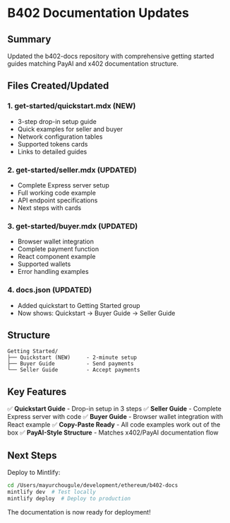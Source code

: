 # B402 Documentation Updates

## Summary

Updated the b402-docs repository with comprehensive getting started guides matching PayAI and x402 documentation structure.

## Files Created/Updated

### 1. get-started/quickstart.mdx (NEW)
- 3-step drop-in setup guide
- Quick examples for seller and buyer
- Network configuration tables
- Supported tokens cards
- Links to detailed guides

### 2. get-started/seller.mdx (UPDATED)
- Complete Express server setup
- Full working code example
- API endpoint specifications
- Next steps with cards

### 3. get-started/buyer.mdx (UPDATED)
- Browser wallet integration
- Complete payment function
- React component example
- Supported wallets
- Error handling examples

### 4. docs.json (UPDATED)
- Added quickstart to Getting Started group
- Now shows: Quickstart → Buyer Guide → Seller Guide

## Structure

```
Getting Started/
├── Quickstart (NEW)     - 2-minute setup
├── Buyer Guide          - Send payments
└── Seller Guide         - Accept payments
```

## Key Features

✅ **Quickstart Guide** - Drop-in setup in 3 steps
✅ **Seller Guide** - Complete Express server with code
✅ **Buyer Guide** - Browser wallet integration with React example
✅ **Copy-Paste Ready** - All code examples work out of the box
✅ **PayAI-Style Structure** - Matches x402/PayAI documentation flow

## Next Steps

Deploy to Mintlify:
```bash
cd /Users/mayurchougule/development/ethereum/b402-docs
mintlify dev  # Test locally
mintlify deploy  # Deploy to production
```

The documentation is now ready for deployment!
